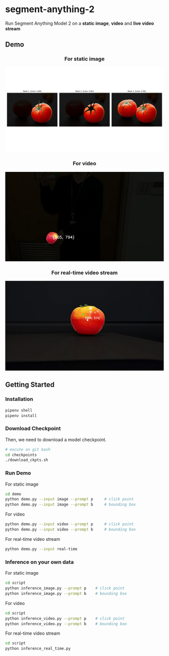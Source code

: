 # segment-anything-2
Run Segment Anything Model 2 on a **static image**, **video** and **live video stream**

## Demo
<div align=center>
<p align="center">

### For static image
<img src="./assets/image_mask.jpg" width="880">
</p>

### For video
<img src="./assets/video_mask.gif" width="880">
</p>

### For real-time video stream
<img src="./assets/real_time_mask.gif" width="880">
</p>
</div>


## Getting Started

### Installation

```bash
pipenv shell
pipenv install
```
### Download Checkpoint

Then, we need to download a model checkpoint.

```bash
# excute on git bash
cd checkpoints
./download_ckpts.sh

```

### Run Demo

For static image
```bash
cd demo
python demo.py --input image --prompt p     # click point
python demo.py --input image --prompt b     # bounding box
```

For video
```bash
python demo.py --input video --prompt p     # click point
python demo.py --input video --prompt b     # bounding box
```

For real-time video stream
```bash
python demo.py --input real-time
```

### Inference on your own data

For static image
```bash
cd script
python inference_image.py --prompt p    # click point
python inference_image.py --prompt b    # bounding box
``` 

For video
```bash
cd script
python inference_video.py --prompt p    # click point
python inference_video.py --prompt b    # bounding box
```

For real-time video stream
```bash
cd script
python inference_real_time.py
```
